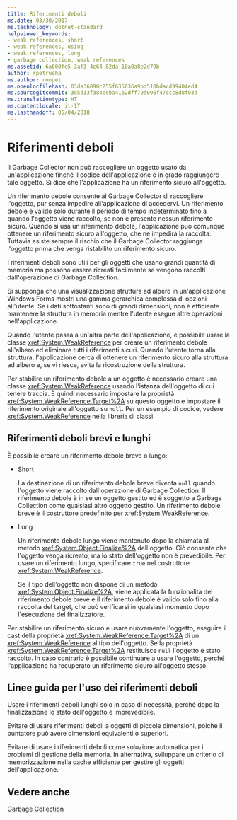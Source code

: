 ```yaml
---
title: Riferimenti deboli
ms.date: 03/30/2017
ms.technology: dotnet-standard
helpviewer_keywords:
- weak references, short
- weak references, using
- weak references, long
- garbage collection, weak references
ms.assetid: 6a600fe5-3af3-4c64-82da-10a0a8e2d79b
author: rpetrusha
ms.author: ronpet
ms.openlocfilehash: 03da36090c255f635036a9bd518bdacd99404ed4
ms.sourcegitcommit: 3d5d33f384eeba41b2dff79d096f47ccc8d8f03d
ms.translationtype: HT
ms.contentlocale: it-IT
ms.lasthandoff: 05/04/2018
---
```

# <a name="weak-references"></a>Riferimenti deboli
Il Garbage Collector non può raccogliere un oggetto usato da un'applicazione finché il codice dell'applicazione è in grado raggiungere tale oggetto. Si dice che l'applicazione ha un riferimento sicuro all'oggetto.  
  
 Un riferimento debole consente al Garbage Collector di raccogliere l'oggetto, pur senza impedire all'applicazione di accedervi. Un riferimento debole è valido solo durante il periodo di tempo indeterminato fino a quando l'oggetto viene raccolto, se non è presente nessun riferimento sicuro. Quando si usa un riferimento debole, l'applicazione può comunque ottenere un riferimento sicuro all'oggetto, che ne impedirà la raccolta. Tuttavia esiste sempre il rischio che il Garbage Collector raggiunga l'oggetto prima che venga ristabilito un riferimento sicuro.  
  
 I riferimenti deboli sono utili per gli oggetti che usano grandi quantità di memoria ma possono essere ricreati facilmente se vengono raccolti dall'operazione di Garbage Collection.  
  
 Si supponga che una visualizzazione struttura ad albero in un'applicazione Windows Forms mostri una gamma gerarchica complessa di opzioni all'utente. Se i dati sottostanti sono di grandi dimensioni, non è efficiente mantenere la struttura in memoria mentre l'utente esegue altre operazioni nell'applicazione.  
  
 Quando l'utente passa a un'altra parte dell'applicazione, è possibile usare la classe <xref:System.WeakReference> per creare un riferimento debole all'albero ed eliminare tutti i riferimenti sicuri. Quando l'utente torna alla struttura, l'applicazione cerca di ottenere un riferimento sicuro alla struttura ad albero e, se vi riesce, evita la ricostruzione della struttura.  
  
 Per stabilire un riferimento debole a un oggetto è necessario creare una classe <xref:System.WeakReference> usando l'istanza dell'oggetto di cui tenere traccia. È quindi necessario impostare la proprietà <xref:System.WeakReference.Target%2A> su questo oggetto e impostare il riferimento originale all'oggetto su `null`. Per un esempio di codice, vedere <xref:System.WeakReference> nella libreria di classi.  
  
## <a name="short-and-long-weak-references"></a>Riferimenti deboli brevi e lunghi  
 È possibile creare un riferimento debole breve o lungo:  
  
-   Short  
  
     La destinazione di un riferimento debole breve diventa `null` quando l'oggetto viene raccolto dall'operazione di Garbage Collection. Il riferimento debole è in sé un oggetto gestito ed è soggetto a Garbage Collection come qualsiasi altro oggetto gestito.  Un riferimento debole breve è il costruttore predefinito per <xref:System.WeakReference>.  
  
-   Long  
  
     Un riferimento debole lungo viene mantenuto dopo la chiamata al metodo <xref:System.Object.Finalize%2A> dell'oggetto. Ciò consente che l'oggetto venga ricreato, ma lo stato dell'oggetto non è prevedibile. Per usare un riferimento lungo, specificare `true` nel costruttore <xref:System.WeakReference>.  
  
     Se il tipo dell'oggetto non dispone di un metodo <xref:System.Object.Finalize%2A>, viene applicata la funzionalità del riferimento debole breve e il riferimento debole è valido solo fino alla raccolta del target, che può verificarsi in qualsiasi momento dopo l'esecuzione del finalizzatore.  
  
 Per stabilire un riferimento sicuro e usare nuovamente l'oggetto, eseguire il cast della proprietà <xref:System.WeakReference.Target%2A> di un <xref:System.WeakReference> al tipo dell'oggetto. Se la proprietà <xref:System.WeakReference.Target%2A> restituisce `null` l'oggetto è stato raccolto. In caso contrario è possibile continuare a usare l'oggetto, perché l'applicazione ha recuperato un riferimento sicuro all'oggetto stesso.  
  
## <a name="guidelines-for-using-weak-references"></a>Linee guida per l'uso dei riferimenti deboli  
 Usare i riferimenti deboli lunghi solo in caso di necessità, perché dopo la finalizzazione lo stato dell'oggetto è imprevedibile.  
  
 Evitare di usare riferimenti deboli a oggetti di piccole dimensioni, poiché il puntatore può avere dimensioni equivalenti o superiori.  
  
 Evitare di usare i riferimenti deboli come soluzione automatica per i problemi di gestione della memoria. In alternativa, sviluppare un criterio di memorizzazione nella cache efficiente per gestire gli oggetti dell'applicazione.  
  
## <a name="see-also"></a>Vedere anche  
 [Garbage Collection](../../../docs/standard/garbage-collection/index.md)
